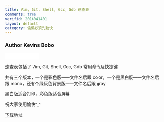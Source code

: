 ```yaml
---
title: Vim, Git, Shell, Gcc, Gdb 速查表
comments: true
verifid: 2016041401
layout: default
category: 偷懒必须先勤快
---
```


### Author Kevins Bobo

<iframe src="//ghbtns.com/github-btn.html?user=KevinsBobo&repo=cheat-sheet&type=watch&count=true" allowtransparency="true" frameborder="0" scrolling="0" width="110" height="20"></iframe>

速查表包括了 Vim, Git, Shell, Gcc, Gdb 常用命令及快捷键

共有三个版本，一个是彩色版——文件名后跟 color，一个是黑白版——文件名后跟 mono，还有个绿灰色背景版——文件名后跟 gray

黑白版适合打印，彩色版适合屏幕

祝大家使用愉快^_^

[下载地址](https://github.com/KevinsBobo/cheat-sheet/)
